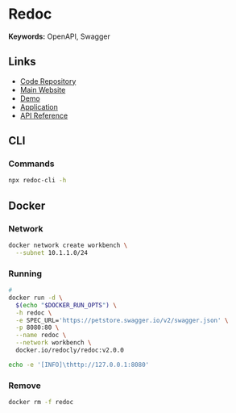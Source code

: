 # Redoc

<!--
https://github.com/osscameroon/prolang-api/blob/main/frontend/pages/documentation.tsx
-->

**Keywords:** OpenAPI, Swagger

## Links

- [Code Repository](https://github.com/Redocly/redoc)
- [Main Website](https://redocly.com)
- [Demo](https://redocly.github.io/redoc)
- [Application](https://app.redocly.com)
- [API Reference](https://api-reference.rebilly.com)

## CLI

### Commands

```sh
npx redoc-cli -h
```

<!-- ### Usage

```sh
#
redoc-cli serve

#
redoc-cli build

#
redoc-cli bundle
``` -->

## Docker

### Network

```sh
docker network create workbench \
  --subnet 10.1.1.0/24
```

### Running

```sh
#
docker run -d \
  $(echo "$DOCKER_RUN_OPTS") \
  -h redoc \
  -e SPEC_URL='https://petstore.swagger.io/v2/swagger.json' \
  -p 8080:80 \
  --name redoc \
  --network workbench \
  docker.io/redocly/redoc:v2.0.0
```

```sh
echo -e '[INFO]\thttp://127.0.0.1:8080'
```

### Remove

```sh
docker rm -f redoc
```
